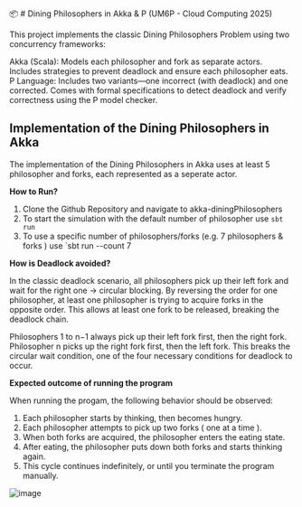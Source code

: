 📦 # Dining Philosophers in Akka & P (UM6P - Cloud Computing 2025)

This project implements the classic Dining Philosophers Problem using two concurrency frameworks:

Akka (Scala): Models each philosopher and fork as separate actors. Includes strategies to prevent deadlock and ensure each philosopher eats.
P Language: Includes two variants—one incorrect (with deadlock) and one corrected. Comes with formal specifications to detect deadlock and verify correctness using the P model checker.

## Implementation of the Dining Philosophers in Akka 

The implementation of the Dining Philosophers in Akka uses at least 5 philosopher and forks, each represented as a seperate actor.

**How to Run?**
 1. Clone the Github Repository and navigate to akka-diningPhilosophers
 2. To start the simulation with the default number of philosopher use `sbt run `
 3. To use a specific number of philosophers/forks (e.g. 7 philosophers & forks ) use `sbt run --count 7

**How is Deadlock avoided?**

In the classic deadlock scenario, all philosophers pick up their left fork and wait for the right one → circular blocking.
By reversing the order for one philosopher, at least one philosopher is trying to acquire forks in the opposite order. This allows at least one fork to be released, breaking the deadlock chain.

Philosophers 1 to n−1 always pick up their left fork first, then the right fork. Philosopher n picks up the right fork first, then the left fork. This breaks the circular wait condition, one of the four necessary conditions for deadlock to occur.

**Expected outcome of running the program** 

When running the progam, the following behavior should be observed:
  1. Each philosopher starts by thinking, then becomes hungry.
  2. Each philosopher attempts to pick up two forks ( one at a time ).
  3. When both forks are acquired, the philosopher enters the eating state.
  4. After eating, the philosopher puts down both forks and starts thinking again.
  5. This cycle continues indefinitely, or until you terminate the program manually.

![image](https://github.com/user-attachments/assets/e5fe437d-7473-4d15-89bc-3eadbeb5d3db)


